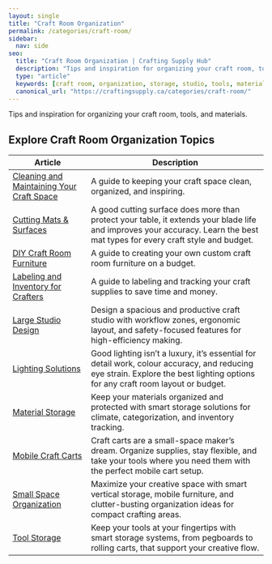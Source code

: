 ```yaml
---
layout: single
title: "Craft Room Organization"
permalink: /categories/craft-room/
sidebar:
  nav: side
seo:
  title: "Craft Room Organization | Crafting Supply Hub"
  description: "Tips and inspiration for organizing your craft room, tools, and materials."
  type: "article"
  keywords: [craft room, organization, storage, studio, tools, materials]
  canonical_url: "https://craftingsupply.ca/categories/craft-room/"
---
```

Tips and inspiration for organizing your craft room, tools, and materials.

## Explore Craft Room Organization Topics

| Article | Description |
|---|---|
| [Cleaning and Maintaining Your Craft Space](/craft-room/cleaning-and-maintenance/) | A guide to keeping your craft space clean, organized, and inspiring. |
| [Cutting Mats & Surfaces](/craft-room/cutting-mats-and-surfaces/) | A good cutting surface does more than protect your table, it extends your blade life and improves your accuracy. Learn the best mat types for every craft style and budget. |
| [DIY Craft Room Furniture](/craft-room/diy-craft-room-furniture/) | A guide to creating your own custom craft room furniture on a budget. |
| [Labeling and Inventory for Crafters](/craft-room/labeling-and-inventory/) | A guide to labeling and tracking your craft supplies to save time and money. |
| [Large Studio Design](/categories/craft-room/large-studio-design/) | Design a spacious and productive craft studio with workflow zones, ergonomic layout, and safety-focused features for high-efficiency making. |
| [Lighting Solutions](/craft-room/lighting-solutions/) | Good lighting isn’t a luxury, it’s essential for detail work, colour accuracy, and reducing eye strain. Explore the best lighting options for any craft room layout or budget. |
| [Material Storage](/categories/craft-room/material-storage/) | Keep your materials organized and protected with smart storage solutions for climate, categorization, and inventory tracking. |
| [Mobile Craft Carts](/craft-room/mobile-craft-carts/) | Craft carts are a small-space maker’s dream. Organize supplies, stay flexible, and take your tools where you need them with the perfect mobile cart setup. |
| [Small Space Organization](/categories/craft-room/small-space-organization/) | Maximize your creative space with smart vertical storage, mobile furniture, and clutter-busting organization ideas for compact crafting areas. |
| [Tool Storage](/categories/craft-room/tool-storage/) | Keep your tools at your fingertips with smart storage systems, from pegboards to rolling carts, that support your creative flow. |
